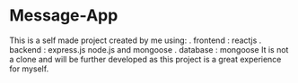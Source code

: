 ﻿# Message-App
This is a self made project created by me using:
  . frontend : reactjs
  . backend : express.js node.js and mongoose
  . database : mongoose
It is not a clone and will be further developed as this project is a great experience for myself.
